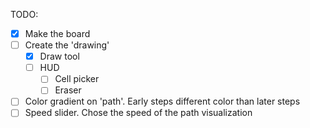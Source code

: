 TODO:
- [x] Make the board
- [ ] Create the 'drawing'
	- [x] Draw tool
	- [ ] HUD
		- [ ] Cell picker
		- [ ] Eraser
- [ ] Color gradient on 'path'. Early steps different color than later steps
- [ ] Speed slider. Chose the speed of the path visualization